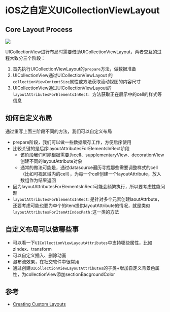 # iOS之自定义UICollectionViewLayout

## Core Layout Process

![](https://github.com/songgeb/I-Love-iOS/blob/master/Images/customcollectionviewlayout_coreprocess.png?raw=true)

UICollectionView进行布局时需要借助UICollectionViewLayout，两者交互的过程大致分三个阶段：

1. 首先执行UICollectionViewLayout的`prepare`方法，做数据准备
2. UICollectionView通过UICollectionViewLayout 的`collectionViewContentSize`属性或方法获取滚动视图的内容尺寸
3. UICollectionView通过UICollectionViewLayout的`layoutAttributesForElementsInRect: `方法获取正在展示中的cell的样式等信息

## 如何自定义布局

通过重写上面三阶段不同的方法，我们可以自定义布局

- prepare阶段，我们可以做一些数据缓存工作，方便后序使用
- 比较关键的是后序layoutAttributesForElementsInRect阶段
	- 该阶段我们可能根据需要为cell、supplementaryView、decorationView创建不同的layoutAttribute对象
	- 通常的做法可能是，通过datasource遍历寻找那些需要调整样式的cell（比如可视区域内的cell），为每一个cell创建一个layoutAttribute，放入数组作为结果返回
- 因为layoutAttributesForElementsInRect可能会频繁执行，所以要考虑性能问题
- `layoutAttributesForElementsInRect:`是针对多个元素创建laoutAttrbute，还要考虑可能也要为单个的item提供layoutAttribute的情况，就是类似`layoutAttributesForItemAtIndexPath:`这一类的方法

## 自定义布局可以做哪些事

- 可以看一下`UICollectionViewLayoutAttributes`中支持哪些属性，比如zIndex、transform
- 可以自定义插入、删除动画
- 瀑布流效果，在社交软件中很常用
- 通过创建`UICollectionViewLayoutAttributes`的子类+增加自定义背景色属性，为collectionView添加sectionBacgroundColor


## 参考

- [Creating Custom Layouts](https://developer.apple.com/library/archive/documentation/WindowsViews/Conceptual/CollectionViewPGforIOS/CreatingCustomLayouts/CreatingCustomLayouts.html#//apple_ref/doc/uid/TP40012334-CH5-SW1)